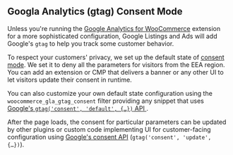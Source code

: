 ## Googla Analytics (gtag) Consent Mode

Unless you're running the [Google Analytics for WooCommerce](https://woo.com/products/woocommerce-google-analytics/) extension for a more sophisticated configuration, Google Listings and Ads will add Google's `gtag` to help you track some customer behavior.

To respect your customers' privacy, we set up the default state of [consent mode](https://support.google.com/analytics/answer/9976101). We set it to deny all the parameters for visitors from the EEA region. You can add an extension or CMP that delivers a banner or any other UI to let visitors update their consent in runtime.

You can also customize your own default state configuration using the `woocommerce_gla_gtag_consent` filter providing any snippet that uses [Google's `gtag('consent', 'default', {…})` API ](https://developers.google.com/tag-platform/security/guides/consent?consentmode=advanced).

After the page loads, the consent for particular parameters can be updated by other plugins or custom code implementing UI for customer-facing configuration using [Google's consent API](https://developers.google.com/tag-platform/security/guides/consent?hl=en&consentmode=advanced#update-consent) (`gtag('consent', 'update', {…})`).
